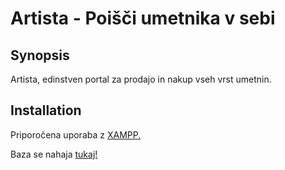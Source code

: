 # Artista - Poišči umetnika v sebi

## Synopsis

Artista, edinstven portal za prodajo in nakup vseh vrst umetnin.

## Installation

Priporočena uporaba z [XAMPP.](https://www.apachefriends.org/index.html)

Baza se nahaja [tukaj!](https://github.com/tomazlunder/artista2)
